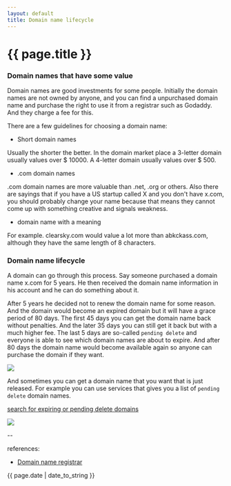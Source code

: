 ```yaml
---
layout: default
title: Domain name lifecycle
---
```

# {{ page.title }}

### Domain names that have some value

Domain names are good investments for some people. Initially the domain names are not owned by anyone, and you can find a unpurchased domain name and purchase the right to use it from a registrar such as Godaddy. And they charge a fee for this.

There are a few guidelines for choosing a domain name: 

* Short domain names

Usually the shorter the better. In the domain market place a 3-letter domain usually values over $ 10000. A 4-letter domain usually values over $ 500. 

* .com domain names

.com domain names are more valuable than .net, .org or others. Also there are sayings that if you have a US startup called X and you don't have x.com, you should probably change your name because that means they cannot come up with something creative and signals weakness. 

* domain name with a meaning

For example. clearsky.com would value a lot more than abkckass.com, although they have the same length of 8 characters. 

### Domain name lifecycle

A domain can go through this process. Say someone purchased a domain name x.com for 5 years. He then received the domain name information in his account and he can do something about it. 

After 5 years he decided not to renew the domain name for some reason. And the domain would become an expired domain but it will have a grace period of 80 days. The first 45 days you can get the domain name back without penalties. And the later 35 days you can still get it back but with a much higher fee. The last 5 days are so-called `pending delete` and everyone is able to see which domain names are about to expire. And after 80 days the domain name would become available again so anyone can purchase the domain if they want.

![](https://www.icann.org/sites/default/files/unmanaged/en/registrars/gtld-lifecycle-700x286.jpg)

And sometimes you can get a domain name that you want that is just released. For example you can use services that gives you a list of `pending delete` domain names. 

[search for expiring or pending delete domains](https://member.expireddomains.net/domains/pendingdelete/)

![](http://i.stack.imgur.com/xJ3R2.png)

--

references:

* [Domain name registrar](https://en.wikipedia.org/wiki/Domain_name_registrar)

{{ page.date | date_to_string }}
